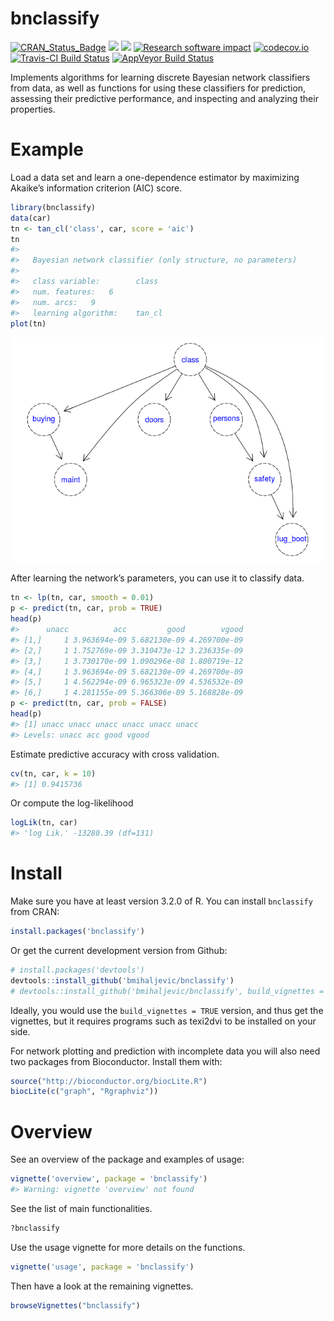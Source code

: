 bnclassify
==========

[![CRAN\_Status\_Badge](https://www.r-pkg.org/badges/version/bnclassify)](https://cran.r-project.org/package=bnclassify)
![](https://cranlogs.r-pkg.org/badges/bnclassify?color=yellow)
![](https://cranlogs.r-pkg.org/badges/grand-total/bnclassify?color=yellowgreen)
[![Research software
impact](http://depsy.org/api/package/cran/bnclassify/badge.svg)](http://depsy.org/package/r/bnclassify)
[![codecov.io](https://codecov.io/github/bmihaljevic/bnclassify/coverage.svg?branch=master)](https://codecov.io/github/bmihaljevic/bnclassify?branch=master)
[![Travis-CI Build
Status](https://travis-ci.org/bmihaljevic/bnclassify.svg?branch=master)](https://travis-ci.org/bmihaljevic/bnclassify)
[![AppVeyor Build
Status](https://ci.appveyor.com/api/projects/status/github/bmihaljevic/bnclassify?branch=master&svg=true)](https://ci.appveyor.com/project/bmihaljevic/bnclassify)

Implements algorithms for learning discrete Bayesian network classifiers
from data, as well as functions for using these classifiers for
prediction, assessing their predictive performance, and inspecting and
analyzing their properties.

Example
=======

Load a data set and learn a one-dependence estimator by maximizing
Akaike’s information criterion (AIC) score.

``` r
library(bnclassify)
data(car)
tn <- tan_cl('class', car, score = 'aic')
tn
#> 
#>   Bayesian network classifier (only structure, no parameters)
#> 
#>   class variable:        class 
#>   num. features:   6 
#>   num. arcs:   9 
#>   learning algorithm:    tan_cl
plot(tn)
```

![](man/figures/README-unnamed-chunk-2-1.png)

After learning the network’s parameters, you can use it to classify
data.

``` r
tn <- lp(tn, car, smooth = 0.01)
p <- predict(tn, car, prob = TRUE)
head(p)
#>      unacc          acc         good        vgood
#> [1,]     1 3.963694e-09 5.682130e-09 4.269700e-09
#> [2,]     1 1.752769e-09 3.310473e-12 3.236335e-09
#> [3,]     1 3.730170e-09 1.090296e-08 1.800719e-12
#> [4,]     1 3.963694e-09 5.682130e-09 4.269700e-09
#> [5,]     1 4.562294e-09 6.965323e-09 4.536532e-09
#> [6,]     1 4.281155e-09 5.366306e-09 5.168828e-09
p <- predict(tn, car, prob = FALSE)
head(p)
#> [1] unacc unacc unacc unacc unacc unacc
#> Levels: unacc acc good vgood
```

Estimate predictive accuracy with cross validation.

``` r
cv(tn, car, k = 10)
#> [1] 0.9415736
```

Or compute the log-likelihood

``` r
logLik(tn, car)
#> 'log Lik.' -13280.39 (df=131)
```

Install
=======

Make sure you have at least version 3.2.0 of R. You can install
`bnclassify` from CRAN:

``` r
install.packages('bnclassify')
```

Or get the current development version from Github:

``` r
# install.packages('devtools')
devtools::install_github('bmihaljevic/bnclassify')
# devtools::install_github('bmihaljevic/bnclassify', build_vignettes = TRUE)
```

Ideally, you would use the `build_vignettes = TRUE` version, and thus
get the vignettes, but it requires programs such as texi2dvi to be
installed on your side.

For network plotting and prediction with incomplete data you will also
need two packages from Bioconductor. Install them with:

``` r
source("http://bioconductor.org/biocLite.R")
biocLite(c("graph", "Rgraphviz"))
```

Overview
========

See an overview of the package and examples of usage:

``` r
vignette('overview', package = 'bnclassify')
#> Warning: vignette 'overview' not found
```

See the list of main functionalities.

``` r
?bnclassify
```

Use the usage vignette for more details on the functions.

``` r
vignette('usage', package = 'bnclassify')
```

Then have a look at the remaining vignettes.

``` r
browseVignettes("bnclassify")
```

